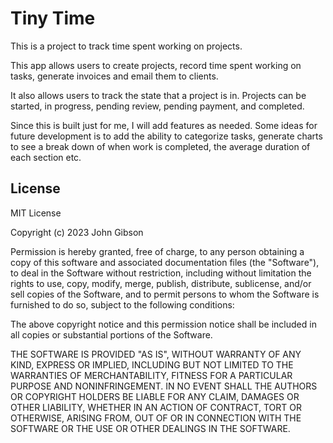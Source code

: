 # Tiny Time

This is a project to track time spent working on projects.

This app allows users to create projects, record time spent
working on tasks, generate invoices and email them to clients. 

It also allows users to track the state that a project is in. 
Projects can be started, in progress, pending review, 
pending payment, and completed. 

Since this is built just for me, I will add features as needed.
Some ideas for future development is to add the ability to categorize
tasks, generate charts to see a break down of when work is completed,
the average duration of each section etc.

## License

MIT License

Copyright (c) 2023 John Gibson

Permission is hereby granted, free of charge, to any person obtaining a copy
of this software and associated documentation files (the "Software"), to deal
in the Software without restriction, including without limitation the rights
to use, copy, modify, merge, publish, distribute, sublicense, and/or sell
copies of the Software, and to permit persons to whom the Software is
furnished to do so, subject to the following conditions:

The above copyright notice and this permission notice shall be included in all
copies or substantial portions of the Software.

THE SOFTWARE IS PROVIDED "AS IS", WITHOUT WARRANTY OF ANY KIND, EXPRESS OR
IMPLIED, INCLUDING BUT NOT LIMITED TO THE WARRANTIES OF MERCHANTABILITY,
FITNESS FOR A PARTICULAR PURPOSE AND NONINFRINGEMENT. IN NO EVENT SHALL THE
AUTHORS OR COPYRIGHT HOLDERS BE LIABLE FOR ANY CLAIM, DAMAGES OR OTHER
LIABILITY, WHETHER IN AN ACTION OF CONTRACT, TORT OR OTHERWISE, ARISING FROM,
OUT OF OR IN CONNECTION WITH THE SOFTWARE OR THE USE OR OTHER DEALINGS IN THE
SOFTWARE.


